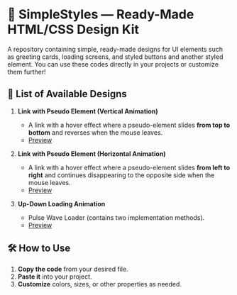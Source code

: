 # 🎨 SimpleStyles — Ready-Made HTML/CSS Design Kit

A repository containing simple, ready-made designs for UI elements such as greeting cards, loading screens, and styled buttons and another styled element. You can use these codes directly in your projects or customize them further!

## 📂 List of Available Designs

1. **Link with Pseudo Element (Vertical Animation)**
   - A link with a hover effect where a pseudo-element slides **from top to bottom** and reverses when the mouse leaves.
   - [Preview](https://codepen.io/Hasan-Hasan-the-lessful/pen/QwwYvzK)

2. **Link with Pseudo Element (Horizontal Animation)**
   - A link with a hover effect where a pseudo-element slides **from left to right** and continues disappearing to the opposite side when the mouse leaves.
   - [Preview](https://codepen.io/Hasan-Hasan-the-lessful/pen/MYYLmRv)

3. **Up-Down Loading Animation**
   - Pulse Wave Loader (contains two implementation methods).
   - [Preview](https://codepen.io/Hasan-Hasan-the-lessful/pen/bNNzggq)

## 🛠️ How to Use
1. **Copy the code** from your desired file.
2. **Paste it** into your project.
3. **Customize** colors, sizes, or other properties as needed.
